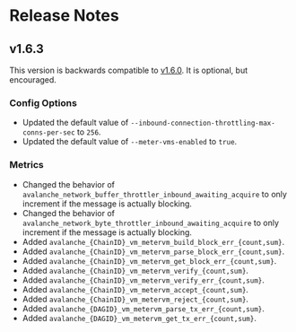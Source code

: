 # Release Notes

## v1.6.3

This version is backwards compatible to [v1.6.0](https://github.com/ava-labs/avalanchego/releases/tag/v1.6.0). It is optional, but encouraged.

### Config Options

- Updated the default value of `--inbound-connection-throttling-max-conns-per-sec` to `256`.
- Updated the default value of `--meter-vms-enabled` to `true`.

### Metrics

- Changed the behavior of `avalanche_network_buffer_throttler_inbound_awaiting_acquire` to only increment if the message is actually blocking.
- Changed the behavior of `avalanche_network_byte_throttler_inbound_awaiting_acquire` to only increment if the message is actually blocking.
- Added `avalanche_{ChainID}_vm_metervm_build_block_err_{count,sum}`.
- Added `avalanche_{ChainID}_vm_metervm_parse_block_err_{count,sum}`.
- Added `avalanche_{ChainID}_vm_metervm_get_block_err_{count,sum}`.
- Added `avalanche_{ChainID}_vm_metervm_verify_{count,sum}`.
- Added `avalanche_{ChainID}_vm_metervm_verify_err_{count,sum}`.
- Added `avalanche_{ChainID}_vm_metervm_accept_{count,sum}`.
- Added `avalanche_{ChainID}_vm_metervm_reject_{count,sum}`.
- Added `avalanche_{DAGID}_vm_metervm_parse_tx_err_{count,sum}`.
- Added `avalanche_{DAGID}_vm_metervm_get_tx_err_{count,sum}`.
